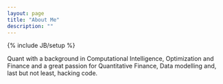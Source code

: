 ```yaml
---
layout: page
title: "About Me"
description: ""
---
```

{% include JB/setup %}

Quant with a background in Computational Intelligence, Optimization and Finance and
a great passion for Quantitative Finance, Data modelling and, last but not least, 
hacking code.
